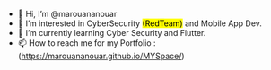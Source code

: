 - 👋 Hi, I’m @marouananouar
- 👀 I’m interested in CyberSecurity <mark>(RedTeam)</mark> and Mobile App Dev.
- 🌱 I’m currently learning Cyber Security and Flutter.
- 📫 How to reach me for my Portfolio :(https://marouananouar.github.io/MYSpace/)

<!---
marouananouar/marouananouar is a ✨ special ✨ repository because its `README.md` (this file) appears on your GitHub profile.
You can click the Preview link to take a look at your changes.
--->

